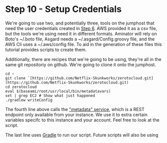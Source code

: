# Step 10 - Setup Credentials

We're going to use two, and potentially three, tools on the jumphost that need the user credentials created in [Step 6](CreateUser.md).
AWS provided it as a csv file, but the tools we're using need it in different formats.
Aminator will rely on Boto's ~/.boto file, Asgard needs a ~/.asgard/Config.groovy file, and the AWS Cli uses a ~/.aws/config file.
To aid in the generation of these files this tutorial provides scripts to create them.
 
Additionally, there are recipes that we're going to be using, they're all in the same git repositoriy on github. 
We're going to clone it onto the jumphost.

    cd ~
    git clone `[https://github.com/Netflix-Skunkworks/zerotocloud.git](https://github.com/Netflix-Skunkworks/zerotocloud.git)
    cd zerotocloud
    eval $(baseami/root/usr/local/bin/metadatavars)
    set | grep EC2 # Show what just happened
    ./gradlew writeConfig
    
The fourth line above calls the ["metadata" service](http://docs.aws.amazon.com/AWSEC2/latest/UserGuide/AESDG-chapter-instancedata.html), which is a REST endpoint only available from your instance.
We use it to extra certain variables specifc to this instance and your account. Feel free to look at the script.

The last line uses [Gradle](http://gradle.org) to run our script. Future scripts will also be using  
